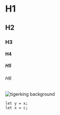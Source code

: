 # H1
## H2
### H3
#### H4
##### H5
###### H6
![tigerking background](https://user-images.githubusercontent.com/121532260/209766727-04d00e3b-9327-4f55-9beb-db6549d7daa2.jpg)
```
let y = x;
let x = c;
```

